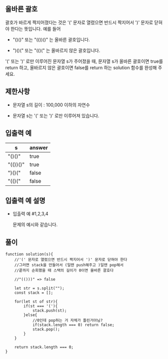 ## 올바른 괄호

괄호가 바르게 짝지어졌다는 것은 '(' 문자로 열렸으면 반드시 짝지어서 ')' 문자로 닫혀야 한다는 뜻입니다. 예를 들어

- "()()" 또는 "(())()" 는 올바른 괄호입니다.

- ")()(" 또는 "(()(" 는 올바르지 않은 괄호입니다.

'(' 또는 ')' 로만 이루어진 문자열 s가 주어졌을 때, 문자열 s가 올바른 괄호이면 true를 return 하고, 올바르지 않은 괄호이면 false를 return 하는 solution 함수를 완성해 주세요.

## 제한사항

- 문자열 s의 길이 : 100,000 이하의 자연수

- 문자열 s는 '(' 또는 ')' 로만 이루어져 있습니다.

## 입출력 예

| s        | answer |
| -------- | ------ |
| "()()"   | true   |
| "(())()" | true   |
| ")()("   | false  |
| "(()("   | false  |

## 입출력 예 설명

- 입출력 예 #1,2,3,4

  문제의 예시와 같습니다.

## 풀이

```
function solution(s){
    //'(' 문자로 열렸으면 반드시 짝지어서 ')' 문자로 닫혀야 한다
    //그러면 stack을 만들어서 (일땐 push해주고 )일땐 pop해서
    //끝까지 순회했을 때 스택의 길이가 0이면 올바른 괄호다

    //"(()))" => false

    let str = s.split("");
    const stack = [];

    for(let st of str){
        if(st === '('){
            stack.push(st);
        }else{
            //0인데 pop하는 거 자체가 틀린거아님?
            if(stack.length === 0) return false;
            stack.pop();
        }
    }

    return stack.length === 0;
}
```
